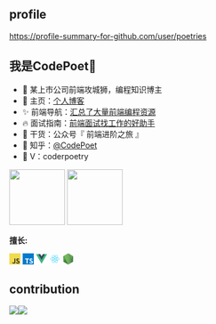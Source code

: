 ## profile 

https://profile-summary-for-github.com/user/poetries

## 我是CodePoet🌙
- 🐧 某上市公司前端攻城狮，编程知识博主
- 🏡 主页：<a href="https://blog.poetries.top" target="_blank">个人博客</a>
- ✨ 前端导航：<a href="https://nav.poetries.top" target="_blank">汇总了大量前端编程资源</a>
- 🔥 面试指南：<a href="https://interview.poetries.top" target="_blank">前端面试找工作的好助手</a>
- 🌱 干货：公众号『 前端进阶之旅 』
- 🌈 知乎：<a href="https://www.zhihu.com/people/poetries" target="_blank">@CodePoet</a>
- 💬 V：coderpoetry


<img src="https://blog.poetries.top/img/static/images/20211001080240.png" style="width:100px;height:100px">
<img src="https://blog.poetries.top/img/static/images/20220119093812.png" style="width:100px;height:100px">

**擅长:**  

<code><img height="20" src="https://raw.githubusercontent.com/github/explore/80688e429a7d4ef2fca1e82350fe8e3517d3494d/topics/javascript/javascript.png"></code>
<code><img height="20" src="https://raw.githubusercontent.com/github/explore/80688e429a7d4ef2fca1e82350fe8e3517d3494d/topics/typescript/typescript.png"></code>
<code><img height="20" src="https://raw.githubusercontent.com/github/explore/80688e429a7d4ef2fca1e82350fe8e3517d3494d/topics/vue/vue.png"></code>
<code><img height="20" src="https://raw.githubusercontent.com/github/explore/80688e429a7d4ef2fca1e82350fe8e3517d3494d/topics/react/react.png"></code>
<code><img height="20" src="https://raw.githubusercontent.com/github/explore/80688e429a7d4ef2fca1e82350fe8e3517d3494d/topics/nodejs/nodejs.png"></code>

## contribution

<!--
[![poetry's github stats](https://github-readme-stats.vercel.app/api?username=poetries&show_icons=true&title_color=fff&icon_color=79ff97&text_color=9f9f9f&bg_color=151515)](https://github.com/poetries)
-->

<img align="" height="137px" src="https://github-readme-stats.vercel.app/api?username=poetries&hide_title=true&hide_border=true&show_icons=true&include_all_commits=true&line_height=21&bg_color=0,EC6C6C,FFD479,FFFC79,73FA79&theme=graywhite&locale=cn" /><img align="" height="137px" src="https://github-readme-stats.vercel.app/api/top-langs/?username=poetries&hide_title=true&hide_border=true&layout=compact&bg_color=0,73FA79,73FDFF,D783FF&theme=graywhite&locale=cn" />
